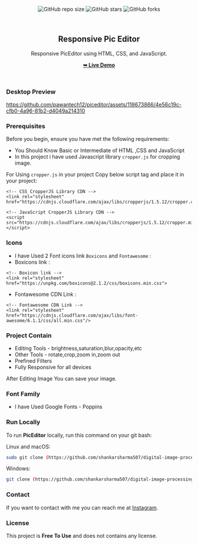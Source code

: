<div align="center">
  
  ![GitHub repo size](https://img.shields.io/github/repo-size/shankarsharma507/digital-image-processing)
  ![GitHub stars](https://img.shields.io/github/stars/shankarsharma507/digital-image-processing?style=social)
  ![GitHub forks](https://img.shields.io/github/forks/shankarsharma507/digital-image-processing?style=social)

  <br />

  <h2 align="center">Responsive Pic Editor</h2>

  Responsive PicEditor using HTML, CSS, and JavaScript.

  <a href="https://shankarsharma507.github.io/digital-image-processing/"><strong>➥ Live Demo</strong></a>

</div>

<br />

### Desktop Preview

https://github.com/pawantech12/piceditor/assets/118673866/4e56c19c-cfb0-4a96-81b2-d4049a214310

### Prerequisites

Before you begin, ensure you have met the following requirements:

* You Should Know Basic or Intermediate of HTML ,CSS and JavaScript
* In this project i have used Javascript library `cropper.js` for cropping image. 

For Using `cropper.js` in your project Copy below script tag and place it in your project:

```
<!-- CSS CropperJS Library CDN -->
<link rel="stylesheet" href="https://cdnjs.cloudflare.com/ajax/libs/cropperjs/1.5.12/cropper.css"/>

<!-- JavaScript CropperJS Library CDN -->
<script src="https://cdnjs.cloudflare.com/ajax/libs/cropperjs/1.5.12/cropper.min.js"></script>
```

### Icons

* I have Used 2 Font icons link `Boxicons` and `Fontawesome` :
* Boxicons link :
```
<!-- Boxicon link -->
<link rel="stylesheet" href="https://unpkg.com/boxicons@2.1.2/css/boxicons.min.css">
```

* Fontawesome CDN Link :
```
<!-- Fontawesome CDN Link -->
<link rel="stylesheet" href="https://cdnjs.cloudflare.com/ajax/libs/font-awesome/6.1.1/css/all.min.css"/>
```
### Project Contain

* Editing Tools - brightness,saturation,blur,opacity,etc
* Other Tools - rotate,crop,zoom in,zoom out
* Prefined Filters
* Fully Responsive for all devices

After Editing Image You can save your image.

### Font Family
 
 * I have Used Google Fonts - Poppins

### Run Locally

To run **PicEditor** locally, run this command on your git bash:

Linux and macOS:

```bash
sudo git clone (https://github.com/shankarsharma507/digital-image-processing.git)
```

Windows:

```bash
git clone (https://github.com/shankarsharma507/digital-image-processing.git)
```

### Contact

If you want to contact with me you can reach me at [Instagram](https://www.instagram.com).

### License

This project is **Free To Use** and does not contains any license.

